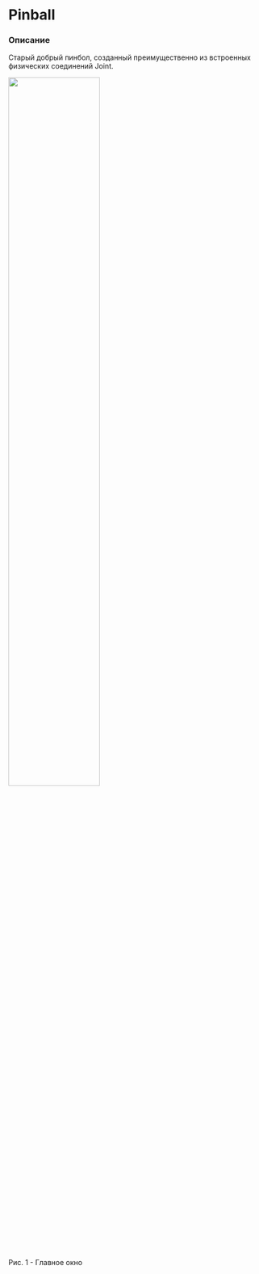# Pinball
### Описание
Старый добрый пинбол, созданный преимущественно из встроенных физических соединений Joint.

<img src="https://github.com/bakiLin/Skillbox/assets/120983857/34e79079-9b68-433a-a226-10508b4608a0" width=60% height=60%/>
<br />
Рис. 1 - Главное окно
<br /><br />
